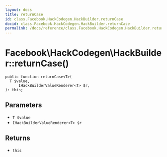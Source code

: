 ```yaml
---
layout: docs
title: returnCase
id: class.Facebook.HackCodegen.HackBuilder.returnCase
docid: class.Facebook.HackCodegen.HackBuilder.returnCase
permalink: /docs/reference/class.Facebook.HackCodegen.HackBuilder.returnCase.md
---
```

# Facebook\\HackCodegen\\HackBuilder::returnCase()




``` Hack
public function returnCase<T>(
  T $value,
      IHackBuilderValueRenderer<T> $r,
): this;
```




## Parameters




* ` T $value `
* ` IHackBuilderValueRenderer<T> $r `




## Returns




- ` this `